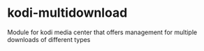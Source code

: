 # kodi-multidownload
Module for kodi media center that offers management for multiple downloads of different types
